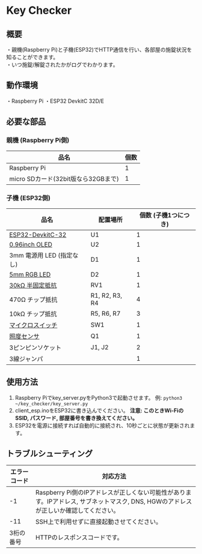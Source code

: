 # Key Checker

## 概要

・親機(Raspberry Pi)と子機(ESP32)でHTTP通信を行い、各部屋の施錠状況を知ることができます。	
・いつ施錠/解錠されたかがログでわかります。



## 動作環境

・Raspberry Pi
・ESP32 DevkitC 32D/E



## 必要な部品

### 親機 (Raspberry Pi側)

| 品名                                | 個数 |
| ----------------------------------- | ---- |
| Raspberry Pi                        | 1    |
| micro SDカード(32bit版なら32GBまで) | 1    |

### 子機 (ESP32側)

| 品名                                                         | 配置場所       | 個数 (子機1つにつき) |
| ------------------------------------------------------------ | -------------- | -------------------- |
| [ESP32-DevkitC-32](https://akizukidenshi.com/catalog/g/gM-15673/) | U1             | 1                    |
| [0.96inch OLED](https://akizukidenshi.com/catalog/g/gP-12031/) | U2             | 1                    |
| 3mm 電源用 LED (指定なし)                                    | D1             | 1                    |
| [5mm RGB LED](https://www.marutsu.co.jp/pc/i/1356696/)       | D2             | 1                    |
| [30kΩ 半固定抵抗](https://akizukidenshi.com/catalog/g/gP-14907/) | RV1            | 1                    |
| 470Ω チップ抵抗                                              | R1, R2, R3, R4 | 4                    |
| 10kΩ チップ抵抗                                              | R5, R6, R7     | 3                    |
| [マイクロスイッチ](https://akizukidenshi.com/catalog/g/gP-14659/) | SW1            | 1                    |
| [照度センサ](https://akizukidenshi.com/catalog/g/gI-02325/)  | Q1             | 1                    |
| 3ピンピンソケット                                            | J1, J2         | 2                    |
| 3線ジャンパ                                                  |                | 1                    |



## 使用方法

1. Raspberry Piでkey_server.pyをPython3で起動させます。
   例: `python3 ~/key_checker/key_server.py`
2. client_esp.inoをESP32に書き込んでください。
   **注意: このときWi-FiのSSID, パスワード, 部屋番号を書き換えてください。**
3. ESP32を電源に接続すれば自動的に接続され、10秒ごとに状態が更新されます。



## トラブルシューティング

| エラーコード | 対応方法                                                     |
| ------------ | ------------------------------------------------------------ |
| -1           | Raspberry Pi側のIPアドレスが正しくない可能性があります。IPアドレス, サブネットマスク, DNS, HGWのアドレスが正しいか確認してください。 |
| -11          | SSH上で利用せずに直接起動させてください。                    |
| 3桁の番号    | HTTPのレスポンスコードです。                                 |
